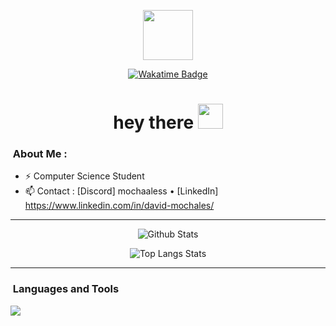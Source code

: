 <p align="center"><img src="https://assets.whop.com/cdn-cgi/image/width=64/https://assets.whop.com/bots/images/50039.original.png?1694692531" width="80"/></p>

<p align="center">
  <a href="https://wakatime.com/@mochaaless">
      <img src="https://wakatime.com/badge/user/018b821c-d9fc-42c8-b52e-7adba12899a1.svg" alt="Wakatime Badge">
  </a>
</p>

<h1 align="center">hey there <img src="https://media.giphy.com/media/hvRJCLFzcasrR4ia7z/giphy.gif" width="40"></h1>

### &nbsp;About Me :
- ⚡ Computer Science Student
- 📫 Contact : [Discord] mochaaless • [LinkedIn] https://www.linkedin.com/in/david-mochales/

---

<p align='center'>
  <img src="https://github-readme-stats.vercel.app/api?username=mochaaless&count_private=true&theme=midnight-purple&show_icons=true" alt="Github Stats"/>
</p>

<p align='center'>
  <img src="https://github-readme-stats.vercel.app/api/top-langs/?username=mochaaless&layout=compact&theme=midnight-purple" alt="Top Langs Stats"/>
</p>

---

### &nbsp;Languages and Tools
![](https://skillicons.dev/icons?i=py,js,ts,c++,java,vscode,mongodb,mysql,postman,git&theme=light&perline=25)
